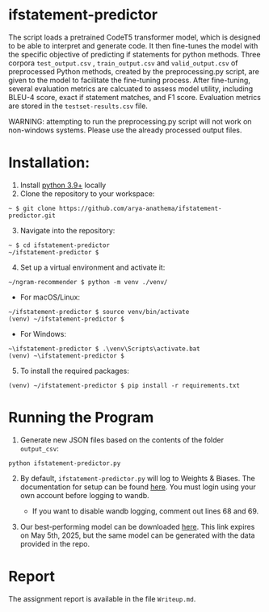 # ifstatement-predictor
The script loads a pretrained CodeT5 transformer model, which is designed to be able to interpret and generate code. It then fine-tunes the model with the specific objective of predicting if statements for python methods. Three corpora `test_output.csv` , `train_output.csv` and `valid_output.csv` of preprocessed Python methods, created by the preprocessing.py script, are given to the model to facilitate the fine-tuning process. After fine-tuning, several evaluation metrics are calcuated to assess model utility, including BLEU-4 score, exact if statement matches, and F1 score. Evaluation metrics are stored in the `testset-results.csv` file.

WARNING: attempting to run the preprocessing.py script will not work on non-windows systems. Please use the already processed output files.

# Installation:
1. Install [python 3.9+](https://www.python.org/downloads/) locally
2. Clone the repository to your workspace:  
```shell
~ $ git clone https://github.com/arya-anathema/ifstatement-predictor.git
```
3. Navigate into the repository:
```shell
~ $ cd ifstatement-predictor
~/ifstatement-predictor $
```
4. Set up a virtual environment and activate it:
```shell
~/ngram-recommender $ python -m venv ./venv/
```
- For macOS/Linux:
```shell 
~/ifstatement-predictor $ source venv/bin/activate
(venv) ~/ifstatement-predictor $ 
```
- For Windows:
```shell
~\ifstatement-predictor $ .\venv\Scripts\activate.bat
(venv) ~\ifstatement-predictor $ 
```

5. To install the required packages: 
```shell
(venv) ~/ifstatement-predictor $ pip install -r requirements.txt
```
# Running the Program
1. Generate new JSON files based on the contents of the folder `output_csv`:
```shell
python ifstatement-predictor.py
```
2. By default, `ifstatement-predictor.py` will log to Weights & Biases. The documentation for setup can be found [here](https://docs.wandb.ai/quickstart/). You must login using your own account before logging to wandb. 
    - If you want to disable wandb logging, comment out lines 68 and 69.

3. Our best-performing model can be downloaded [here](https://wmedu-my.sharepoint.com/:u:/g/personal/wjsanders_wm_edu/EYHBxWgIfi5Etl3fJwrgV3ABd3Ao5pvcjqeG9rKTpevjng?e=KIVIjE). This link expires on May 5th, 2025, but the same model can be generated with the data provided in the repo.

# Report

The assignment report is available in the file `Writeup.md`.
